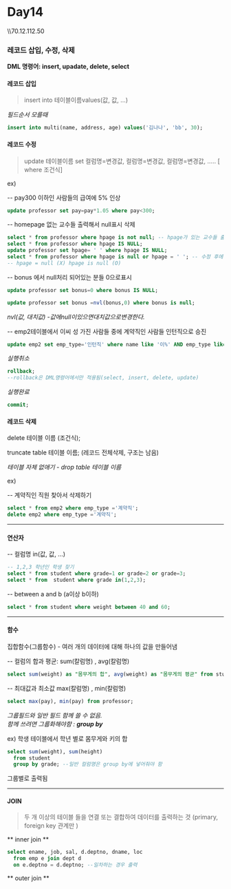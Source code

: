 # Day14
\\\\70.12.112.50
### 레코드 삽입, 수정, 삭제
**DML 명령어: insert, upadate, delete, select**
#### 레코드 삽입
>insert into 테이블이름values(값, 값, ...)<br>

*필드순서 모를때*
~~~sql
insert into multi(name, address, age) values('김나나', 'bb', 30);
~~~

#### 레코드 수정
>update 테이블이름
set 컬럼명=변경값, 컬럼명=변경값, 컬럼명=변경값, .....
[ where 조건식]

ex)

-- pay300 이하인 사람들의 급여에 5% 인상
~~~sql
update professor set pay=pay*1.05 where pay<300;
~~~
-- homepage 없는 교수들 출력해서 null표시 삭제
~~~sql
select * from professor where hpage is not null; -- hpage가 있는 교수들 출력하기
select * from professor where hpage IS NULL;
update professor set hpage= ' ' where hpage IS NULL;
select * from professor where hpage is null or hpage = ' '; -- 수정 후에 홈페이지 없는 사람들 찾기
-- hpage = null (X) hpage is null (O)
~~~
-- bonus 에서 null처리 되어있는 분들 0으로표시
~~~sql
update professor set bonus=0 where bonus IS NULL;
~~~
~~~sql
update professor set bonus =nvl(bonus,0) where bonus is null;
~~~
*nvl(값, 대치값) -값에null이있으면대치값으로변경한다.*

-- emp2테이블에서 이씨 성 가진 사람들 중에 계약직인 사람들 인턴직으로 승진
~~~sql
update emp2 set emp_type='인턴직' where name like '이%' AND emp_type like '계약직';
~~~

*실행취소*
~~~sql
rollback;
--rollback은 DML명령어에서만 적용됨(select, insert, delete, update)
~~~
*실행완료*
~~~sql
commit;
~~~

#### 레코드 삭제
delete 테이블 이름 (조건식);

truncate table 테이블 이름; (레코드 전체삭제, 구조는 남음)

*테이블 자체 없애기 - drop table 테이블 이름*

ex)

-- 계약직인 직원 찾아서 삭제하기
~~~sql
select * from emp2 where emp_type ='계약직';
delete emp2 where emp_type ='계약직';
~~~

***

####  연산자
-- 컬럼명 in(값, 값, ...)

~~~sql
-- 1,2,3 학년인 학생 찾기
select * from student where grade=1 or grade=2 or grade=3;
select * from  student where grade in(1,2,3);
~~~
-- between a and b (a이상 b이하)

~~~sql
select * from student where weight between 40 and 60;
~~~

***
####  함수

집합함수(그룹함수) - 여러 개의 데이터에 대해 하나의 값을 만들어냄

-- 컬럼의 합과 평균: sum(칼럼명) , avg(칼럼명)
~~~sql
select sum(weight) as "몸무게의 합", avg(weight) as "몸무게의 평균" from student;
~~~

-- 최대값과 최소값 max(칼럼명) , min(칼럼명)
~~~sql
select max(pay), min(pay) from professor;
~~~
*그룹필드와 일반 필드 함께 쓸 수 없음. <br>
함께 쓰려면 그룹화해야함 :
**group by***

 ex) 학생 테이블에서 학년 별로 몸무게와 키의 합
~~~sql
select sum(weight), sum(height)
  from student
  group by grade; --일반 컬럼명은 group by에 넣어줘야 함
~~~
 그룹별로 출력됨
***
#### JOIN
> 두 개 이상의 테이블 들을 연결 또는 결합하여 데이터를 출력하는 것
(primary, foreign key 관계만 )

** inner join **
~~~sql
select ename, job, sal, d.deptno, dname, loc
  from emp e join dept d  
  on e.deptno = d.deptno; --일차하는 경우 출력
~~~
** outer join **
